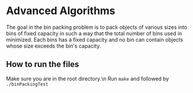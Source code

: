 # Advanced Algorithms

The goal in the bin packing problem is to pack objects of various sizes into bins of fixed capacity in such a way that the total number of bins used in minimized. Each bins has a fixed capacity and no bin can contain objects whose size exceeds the bin's capacity.

## How to run the files

Make sure you are in the root directory.\n
Run `make` and followed by `./binPackingTest`
